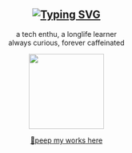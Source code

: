 <div align="center">

## [![Typing SVG](https://readme-typing-svg.herokuapp.com?font=&weight=600&pause=1000&color=B82132&background=F6DED8&center=true&vCenter=true&width=435&lines=Hi%2C+I'm+Lulu%F0%9F%91%8B)](https://git.io/typing-svg)

a tech enthu, a longlife learner <br>
always curious, forever caffeinated

<img src="https://media.giphy.com/media/v1.Y2lkPTc5MGI3NjExejd3c2lxdGhwbDF4emxzaXQ0cjcxZmRubmRmZDB6cW1ra2w4MGhkeCZlcD12MV9naWZzX3NlYXJjaCZjdD1n/lJNoBCvQYp7nq/giphy.gif" width="150" />

[🔗peep my works here](https://lululuthfiah-portfolio.vercel.app/)

</div>
<!--
**lulultfh/lulultfh** is a ✨ _special_ ✨ repository because its `README.md` (this file) appears on your GitHub profile.

Here are some ideas to get you started:

- 🔭 I’m currently working on ...
- 🌱 I’m currently learning ...
- 👯 I’m looking to collaborate on ...
- 🤔 I’m looking for help with ...
- 💬 Ask me about ...
- 📫 How to reach me: ...
- 😄 Pronouns: ...
- ⚡ Fun fact: ...
-->
